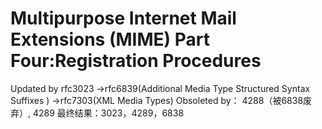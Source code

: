 # Multipurpose Internet Mail Extensions (MIME) Part Four:Registration Procedures  
Updated by rfc3023
->rfc6839(Additional Media Type Structured Syntax Suffixes
)
->rfc7303(XML Media Types)
Obsoleted by： 4288（被6838废弃）, 4289
最终结果：3023，4289，6838